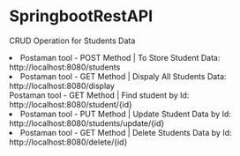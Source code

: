 # SpringbootRestAPI
CRUD Operation for Students Data

 <li> Postaman tool - POST Method |
  To Store Student Data: http://localhost:8080/students</li>

 <li> Postaman tool - GET Method |
  Dispaly All Students Data: http://localhost:8080/display </li

 <li> Postaman tool - GET Method |
  Find student by Id: http://localhost:8080/student/{id} </li> 

 <li> Postaman tool - PUT Method |
  Update Student Data by Id: http://localhost:8080/students/update/{id} </li>
  
 <li> Postaman tool - GET Method |
  Delete Students Data by Id: http://localhost:8080/delete/{id} </li>


